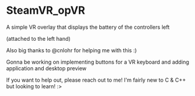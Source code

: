 # SteamVR_opVR

A simple VR overlay that displays the battery of the controllers left

(attached to the left hand)

Also big thanks to @cnlohr for helping me with this :)

Gonna be working on implementing buttons for a VR keyboard and adding application and desktop preview

If you want to help out, please reach out to me! I'm fairly new to C & C++ but looking to learn! :>
